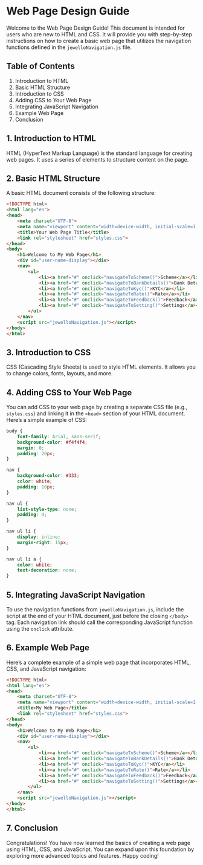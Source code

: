 # Web Page Design Guide

Welcome to the Web Page Design Guide! This document is intended for users who are new to HTML and CSS. It will provide you with step-by-step instructions on how to create a basic web page that utilizes the navigation functions defined in the `jewelloNavigation.js` file.

## Table of Contents
1. Introduction to HTML
2. Basic HTML Structure
3. Introduction to CSS
4. Adding CSS to Your Web Page
5. Integrating JavaScript Navigation
6. Example Web Page
7. Conclusion

## 1. Introduction to HTML
HTML (HyperText Markup Language) is the standard language for creating web pages. It uses a series of elements to structure content on the page.

## 2. Basic HTML Structure
A basic HTML document consists of the following structure:

```html
<!DOCTYPE html>
<html lang="en">
<head>
    <meta charset="UTF-8">
    <meta name="viewport" content="width=device-width, initial-scale=1.0">
    <title>Your Web Page Title</title>
    <link rel="stylesheet" href="styles.css">
</head>
<body>
    <h1>Welcome to My Web Page</h1>
    <div id="user-name-display"></div>
    <nav>
        <ul>
            <li><a href="#" onclick="navigateToScheme()">Scheme</a></li>
            <li><a href="#" onclick="navigateToBankDetails()">Bank Details</a></li>
            <li><a href="#" onclick="navigateToKyc()">KYC</a></li>
            <li><a href="#" onclick="navigateToRate()">Rate</a></li>
            <li><a href="#" onclick="navigateToFeedback()">Feedback</a></li>
            <li><a href="#" onclick="navigateToSetting()">Settings</a></li>
        </ul>
    </nav>
    <script src="jewelloNavigation.js"></script>
</body>
</html>
```

## 3. Introduction to CSS
CSS (Cascading Style Sheets) is used to style HTML elements. It allows you to change colors, fonts, layouts, and more.

## 4. Adding CSS to Your Web Page
You can add CSS to your web page by creating a separate CSS file (e.g., `styles.css`) and linking it in the `<head>` section of your HTML document. Here’s a simple example of CSS:

```css
body {
    font-family: Arial, sans-serif;
    background-color: #f4f4f4;
    margin: 0;
    padding: 20px;
}

nav {
    background-color: #333;
    color: white;
    padding: 10px;
}

nav ul {
    list-style-type: none;
    padding: 0;
}

nav ul li {
    display: inline;
    margin-right: 15px;
}

nav ul li a {
    color: white;
    text-decoration: none;
}
```

## 5. Integrating JavaScript Navigation
To use the navigation functions from `jewelloNavigation.js`, include the script at the end of your HTML document, just before the closing `</body>` tag. Each navigation link should call the corresponding JavaScript function using the `onclick` attribute.

## 6. Example Web Page
Here’s a complete example of a simple web page that incorporates HTML, CSS, and JavaScript navigation:

```html
<!DOCTYPE html>
<html lang="en">
<head>
    <meta charset="UTF-8">
    <meta name="viewport" content="width=device-width, initial-scale=1.0">
    <title>My Web Page</title>
    <link rel="stylesheet" href="styles.css">
</head>
<body>
    <h1>Welcome to My Web Page</h1>
    <div id="user-name-display"></div>
    <nav>
        <ul>
            <li><a href="#" onclick="navigateToScheme()">Scheme</a></li>
            <li><a href="#" onclick="navigateToBankDetails()">Bank Details</a></li>
            <li><a href="#" onclick="navigateToKyc()">KYC</a></li>
            <li><a href="#" onclick="navigateToRate()">Rate</a></li>
            <li><a href="#" onclick="navigateToFeedback()">Feedback</a></li>
            <li><a href="#" onclick="navigateToSetting()">Settings</a></li>
        </ul>
    </nav>
    <script src="jewelloNavigation.js"></script>
</body>
</html>
```

## 7. Conclusion
Congratulations! You have now learned the basics of creating a web page using HTML, CSS, and JavaScript. You can expand upon this foundation by exploring more advanced topics and features. Happy coding!